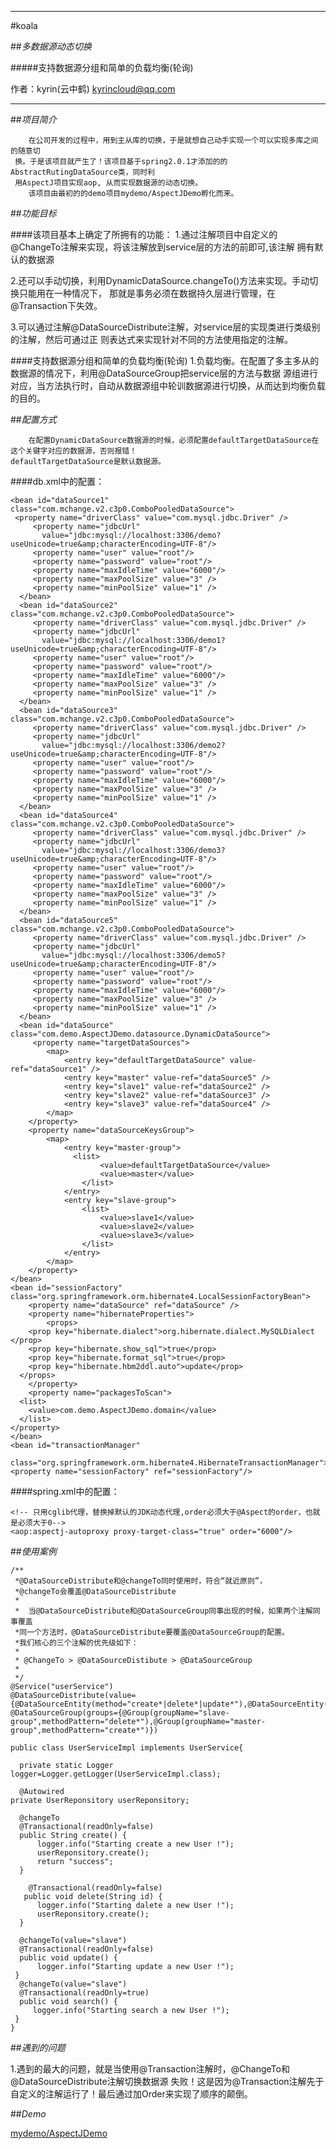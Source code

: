 
*******************************************

#koala 

##_多数据源动态切换_

#####支持数据源分组和简单的负载均衡(轮询)
	                                                    
作者：kyrin(云中鹤)   kyrincloud@qq.com
*******************************************

##_项目简介_
   
        在公司开发的过程中，用到主从库的切换，于是就想自己动手实现一个可以实现多库之间的随意切
     换。于是该项目就产生了！该项目基于spring2.0.1才添加的的AbstractRutingDataSource类，同时利
     用AspectJ项目实现aop, 从而实现数据源的动态切换。
        该项目由最初的的demo项目mydemo/AspectJDemo孵化而来。
 
##_功能目标_
	
####该项目基本上确定了所拥有的功能：
1.通过注解项目中自定义的@ChangeTo注解来实现，将该注解放到service层的方法的前即可,该注解
	拥有默认的数据源
	
2.还可以手动切换，利用DynamicDataSource.changeTo()方法来实现。手动切换只能用在一种情况下，
  那就是事务必须在数据持久层进行管理，在@Transaction下失效。
	
3.可以通过注解@DataSourceDistribute注解，对service层的实现类进行类级别的注解，然后可通过正
	则表达式来实现针对不同的方法使用指定的注解。
	
####支持数据源分组和简单的负载均衡(轮询)
1.负载均衡。在配置了多主多从的数据源的情况下，利用@DataSourceGroup把service层的方法与数据
  源组进行对应，当方法执行时，自动从数据源组中轮训数据源进行切换，从而达到均衡负载的目的。
	
	   
##_配置方式_

		在配置DynamicDataSource数据源的时候，必须配置defaultTargetDataSource在这个关键字对应的数据源，否则报错！
	defaultTargetDataSource是默认数据源。

####db.xml中的配置：
	
    <bean id="dataSource1" class="com.mchange.v2.c3p0.ComboPooledDataSource">
     <property name="driverClass" value="com.mysql.jdbc.Driver" />
		 <property name="jdbcUrl"
		   value="jdbc:mysql://localhost:3306/demo?useUnicode=true&amp;characterEncoding=UTF-8"/>
		 <property name="user" value="root"/>
		 <property name="password" value="root"/>
		 <property name="maxIdleTime" value="6000"/>
		 <property name="maxPoolSize" value="3" />
		 <property name="minPoolSize" value="1" />
	  </bean>
	  <bean id="dataSource2" class="com.mchange.v2.c3p0.ComboPooledDataSource">
		 <property name="driverClass" value="com.mysql.jdbc.Driver" />
		 <property name="jdbcUrl" 
		   value="jdbc:mysql://localhost:3306/demo1?useUnicode=true&amp;characterEncoding=UTF-8"/>
		 <property name="user" value="root"/>
		 <property name="password" value="root"/>
		 <property name="maxIdleTime" value="6000"/>
		 <property name="maxPoolSize" value="3" />
		 <property name="minPoolSize" value="1" />
	  </bean>
	  <bean id="dataSource3" class="com.mchange.v2.c3p0.ComboPooledDataSource">
		 <property name="driverClass" value="com.mysql.jdbc.Driver" />
		 <property name="jdbcUrl" 
		   value="jdbc:mysql://localhost:3306/demo2?useUnicode=true&amp;characterEncoding=UTF-8"/>
		 <property name="user" value="root"/>
		 <property name="password" value="root"/>
		 <property name="maxIdleTime" value="6000"/>
		 <property name="maxPoolSize" value="3" />
		 <property name="minPoolSize" value="1" />
	  </bean>
	  <bean id="dataSource4" class="com.mchange.v2.c3p0.ComboPooledDataSource">
		 <property name="driverClass" value="com.mysql.jdbc.Driver" />
		 <property name="jdbcUrl" 
		   value="jdbc:mysql://localhost:3306/demo3?useUnicode=true&amp;characterEncoding=UTF-8"/>
		 <property name="user" value="root"/>
		 <property name="password" value="root"/>
		 <property name="maxIdleTime" value="6000"/>
		 <property name="maxPoolSize" value="3" />
		 <property name="minPoolSize" value="1" />
	  </bean>
	  <bean id="dataSource5" class="com.mchange.v2.c3p0.ComboPooledDataSource">
		 <property name="driverClass" value="com.mysql.jdbc.Driver" />
		 <property name="jdbcUrl" 
		   value="jdbc:mysql://localhost:3306/demo5?useUnicode=true&amp;characterEncoding=UTF-8"/>
		 <property name="user" value="root"/>
		 <property name="password" value="root"/>
		 <property name="maxIdleTime" value="6000"/>
		 <property name="maxPoolSize" value="3" />
		 <property name="minPoolSize" value="1" />
	  </bean>
	  <bean id="dataSource" class="com.demo.AspectJDemo.datasource.DynamicDataSource">
		 <property name="targetDataSources">
			<map>
				<entry key="defaultTargetDataSource" value-ref="dataSource1" />
				<entry key="master" value-ref="dataSource5" />
				<entry key="slave1" value-ref="dataSource2" />
				<entry key="slave2" value-ref="dataSource3" />
				<entry key="slave3" value-ref="dataSource4" />
			</map>
		</property>
		<property name="dataSourceKeysGroup">
			<map>
				<entry key="master-group">
				  <list>
						<value>defaultTargetDataSource</value>
						<value>master</value>
					</list>
				</entry>
				<entry key="slave-group">
					<list>
						<value>slave1</value>
						<value>slave2</value>
						<value>slave3</value>
					</list>
				</entry>
			</map>
		</property>
	</bean>
	<bean id="sessionFactory" class="org.springframework.orm.hibernate4.LocalSessionFactoryBean">
		<property name="dataSource" ref="dataSource" />
		<property name="hibernateProperties">
			<props>
        <prop key="hibernate.dialect">org.hibernate.dialect.MySQLDialect </prop>
        <prop key="hibernate.show_sql">true</prop>
        <prop key="hibernate.format_sql">true</prop>
        <prop key="hibernate.hbm2ddl.auto">update</prop>
      </props>
		</property>
		<property name="packagesToScan">
      <list>
        <value>com.demo.AspectJDemo.domain</value>
      </list>
    </property>
	</bean>
 	<bean id="transactionManager"
       class="org.springframework.orm.hibernate4.HibernateTransactionManager">
    <property name="sessionFactory" ref="sessionFactory"/>
  </bean>
 
 

####spring.xml中的配置：
	<!-- Aspect进行注册 -->
	<bean id="dataSourceAspect" class="org.kyrin.koala.aspect.DataSourceAspect" />
	
	<!-- 只用cglib代理，替换掉默认的JDK动态代理,order必须大于@Aspect的order，也就是必须大于0-->
	<aop:aspectj-autoproxy proxy-target-class="true" order="6000"/>

##_使用案例_

    /**
     *@DataSourceDistribute和@changeTo同时使用时，符合“就近原则”，
     *@changeTo会覆盖@DataSourceDistribute
     *
     *  当@DataSourceDistribute和@DataSourceGroup同事出现的时候，如果两个注解同事覆盖
     *同一个方法时，@DataSourceDistribute要覆盖@DataSourceGroup的配置。
     *我们核心的三个注解的优先级如下：
     *
     * @ChangeTo > @DataSourceDistibute > @DataSourceGroup
     *
     */
    @Service("userService")
    @DataSourceDistribute(value={@DataSourceEntity(method="create*|delete*|update*"),@DataSourceEntity(dataSource="slave",method="find*")})
    @DataSourceGroup(groups={@Group(groupName="slave-group",methodPattern="delete*"),@Group(groupName="master-group",methodPattern="create*")})

    public class UserServiceImpl implements UserService{

	  private static Logger logger=Logger.getLogger(UserServiceImpl.class);
	
	  @Autowired
  	private UserReponsitory userReponsitory;
	
	  @changeTo
	  @Transactional(readOnly=false)
	  public String create() {
		  logger.info("Starting create a new User !");
		  userReponsitory.create();
		  return "success";
	  }

	    @Transactional(readOnly=false)
	   public void delete(String id) {
		  logger.info("Starting dalete a new User !");
		  userReponsitory.create();
	  }

	  @changeTo(value="slave")
	  @Transactional(readOnly=false)
	  public void update() {
		  logger.info("Starting update a new User !");
	 }
	  @changeTo(value="slave")
	  @Transactional(readOnly=true)
	  public void search() {
		 logger.info("Starting search a new User !");
	 }
    }
##_遇到的问题_

1.遇到的最大的问题，就是当使用@Transaction注解时，@ChangeTo和@DataSourceDistribute注解切换数据源
  失败！这是因为@Transaction注解先于自定义的注解运行了！最后通过加Order来实现了顺序的颠倒。
       
 
 
##_Demo_
      
[mydemo/AspectJDemo](https://github.com/zeq9069/mydemo/tree/master/AspectJDemo)
       
